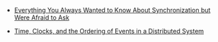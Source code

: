 * [Everything You Always Wanted to Know About Synchronization but Were Afraid to Ask](http://sigops.org/sosp/sosp13/papers/p33-david.pdf)

* [Time, Clocks, and the Ordering of Events in a Distributed System](http://www.stanford.edu/class/cs240/readings/lamport.pdf)
